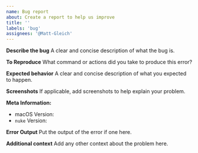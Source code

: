 ```yaml
---
name: Bug report
about: Create a report to help us improve
title: ''
labels: 'bug'
assignees: '@Matt-Gleich'
---
```


**Describe the bug**
A clear and concise description of what the bug is.

**To Reproduce**
What command or actions did you take to produce this error?

**Expected behavior**
A clear and concise description of what you expected to happen.

**Screenshots**
If applicable, add screenshots to help explain your problem.

**Meta Information:**

- macOS Version:
- `nuke` Version:

**Error Output**
Put the output of the error if one here.

**Additional context**
Add any other context about the problem here.
